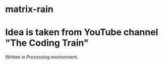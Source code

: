 # matrix-rain

# Idea is taken from YouTube channel "The Coding Train"

Written in Processing environment.
